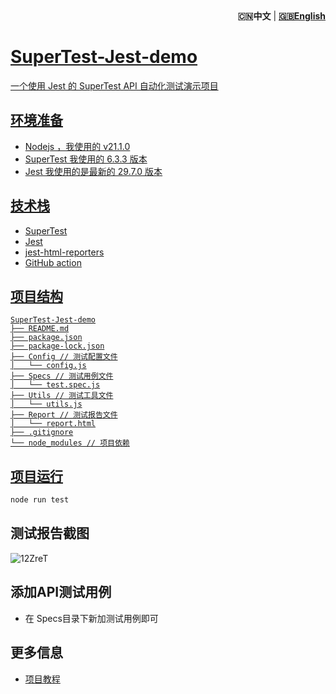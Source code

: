 <div align="right"><strong>🇨🇳中文</a></strong>  | <strong><a href="./README_EN.md">🇬🇧English</strong></div>

# SuperTest-Jest-demo

一个使用 Jest 的 SuperTest API 自动化测试演示项目

## 环境准备
- Nodejs ，我使用的 v21.1.0
- SuperTest 我使用的 6.3.3 版本
- Jest 我使用的是最新的 29.7.0 版本

## 技术栈
- SuperTest
- Jest
- jest-html-reporters
- GitHub action

## 项目结构

```Text
SuperTest-Jest-demo
├── README.md
├── package.json
├── package-lock.json
├── Config // 测试配置文件
│   └── config.js
├── Specs // 测试用例文件
│   └── test.spec.js
├── Utils // 测试工具文件
│   └── utils.js
├── Report // 测试报告文件
│   └── report.html
├── .gitignore
└── node_modules // 项目依赖
```

## 项目运行

```bash
node run test
```
## 测试报告截图

![12ZreT](https://cdn.jsdelivr.net/gh/naodeng/blogimg@master/uPic/12ZreT.png)

## 添加API测试用例

- 在 Specs目录下新加测试用例即可

## 更多信息

- [项目教程](https://github.com/Automation-Test-Starter/SuperTest-API-Test-Starter)
